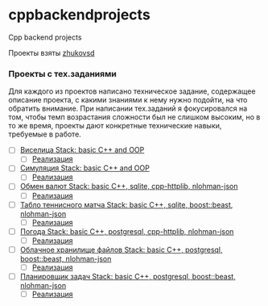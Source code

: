 # cppbackendprojects
Cpp backend projects

Проекты взяты [zhukovsd](https://zhukovsd.github.io/java-backend-learning-course/)

### Проекты с тех.заданиями

Для каждого из проектов написано техническое задание, содержащее описание проекта, с какими знаниями к нему нужно подойти, на что обратить внимание. При написании тех.заданий я фокусировался на том, чтобы темп возрастания сложности был не слишком высоким, но в то же время, проекты дают конкретные технические навыки, требуемые в работе.

- [ ] [Виселица Stack: basic C++ and OOP](https://zhukovsd.github.io/java-backend-learning-course/Projects/Hangman/)
  - [ ] [Реализация](https://github.com/sirotenkodev/Hangman)
- [ ] [Симуляция Stack: basic C++ and OOP](https://zhukovsd.github.io/java-backend-learning-course/Projects/Simulation/)
  - [ ] [Реализация]()
- [ ] [Обмен валют Stack: basic C++, sqlite, cpp-httplib, nlohman-json](https://zhukovsd.github.io/java-backend-learning-course/Projects/CurrencyExchange/)
  - [ ] [Реализация]()
- [ ] [Табло теннисного матча  Stack: basic C++, sqlite, boost::beast, nlohman-json](https://zhukovsd.github.io/java-backend-learning-course/Projects/TennisScoreboard/)
  - [ ] [Реализация]() 
- [ ] [Погода Stack: basic C++, postgresql, cpp-httplib, nlohman-json](https://zhukovsd.github.io/java-backend-learning-course/Projects/WeatherViewer/)
  - [ ] [Реализация]()
- [ ] [Облачное хранилище файлов Stack: basic C++, postgresql, boost::beast, nlohman-json](https://zhukovsd.github.io/java-backend-learning-course/Projects/CloudFileStorage/)
  - [ ] [Реализация]()
- [ ] [Планировщик задач Stack: basic C++, postgresql, boost::beast, nlohman-json](https://zhukovsd.github.io/java-backend-learning-course/Projects/TaskTracker/)
  - [ ] [Реализация]()

